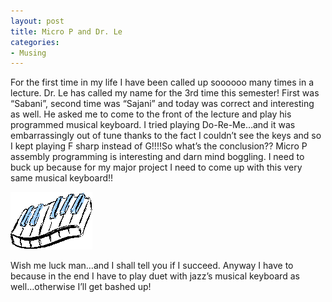 ```yaml
---
layout: post
title: Micro P and Dr. Le
categories:
- Musing
---
```



For the first time in my life I have been called up soooooo many times in a lecture. Dr. Le has called my name for the 3rd time this semester! First was “Sabani”, second time was “Sajani” and today was correct and interesting as well. He asked me to come to the front of the lecture and play his programmed musical keyboard. I tried playing Do-Re-Me…and it was embarrassingly out of tune thanks to the fact I couldn’t see the keys and so I kept playing F sharp instead of G!!!!So what’s the conclusion?? Micro P assembly programming is interesting and darn mind boggling. I need to buck up because for my major project I need to come up with this very same musical keyboard!!

![](/img/keys.gif)

Wish me luck man…and I shall tell you if I succeed. Anyway I have to because in the end I have to play duet with jazz’s musical keyboard as well…otherwise I’ll get bashed up!
